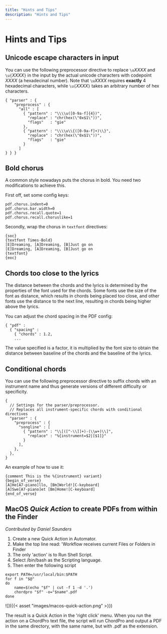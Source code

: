 ```yaml
---
title: "Hints and Tips"
description: "Hints and Tips"
---
```


# Hints and Tips

## Unicode escape characters in input

You can use the following preprocessor directive
to replace `\u`_XXXX_ and `\u{`_XXXX_`}` in the input by the actual
unicode characters with codepoint _XXXX_ (a hexadecinal number).
Note that `\u`_XXXX_ requires **exactly** 4 hexadecimal characters, while
`\u{`_XXXX_`}` takes an arbitrary number of hex characters.

````
{ "parser" : {
    "preprocess" : {
      "all" : [
        { "pattern" : "\\\\u([0-9a-f]{4})",
          "replace" : "chr(hex(\"0x$1\"))",
          "flags"   : "gie"
        },
        { "pattern" : "\\\\u\\{([0-9a-f]+)\\}",
          "replace" : "chr(hex(\"0x$1\"))",
          "flags"   : "gie"
        }
      ]
} } }
````


## Bold chorus

A common style nowadays puts the chorus in bold.
You need two modifications to achieve this.

First off, set some config keys:

````
pdf.chorus.indent=0
pdf.chorus.bar.width=0
pdf.chorus.recall.quote=1
pdf.chorus.recall.choruslike=1
````

Secondly, wrap the chorus in `textfont` directives:

````
{soc}
{textfont Times-Bold}
[E]Dreaming, [A]Dreaming, [B]Just go on
[E]Dreaming, [A]Dreaming, [B]Just go on
{textfont}
{eoc}
````

## Chords too close to the lyrics

The distance between the chords and the lyrics is determined by the
properties of the font used for the chords. Some fonts use the size of
the font as distance, which results in chords being placed too close,
and other fonts use the distance to the next line, resulting in chords
being higher above the lyrics.

You can adjust the chord spacing in the PDF config:

````
{ "pdf" :
  { "spacing" :
    { "chords" : 1.2,
	...
````

The value specified is a factor, it is multiplied by the font size to
obtain the distance between baseline of the chords and the baseline of
the lyrics.

## Conditional chords

You can use the following preprocessor directive
to suffix chords with an instrument name
and thus generate versions of different difficulty or specificity.
````
{
  // Settings for the parser/preprocessor.
  // Replaces all instrument-specific chords with conditional directives
  "parser" : {
    "preprocess" : {
      "songline" : [
        { "pattern" : "\\[([^-\\]]+)-(\\w+)\\]",
          "replace" : "%{instrument=$2|[$1]}"
        }
      ],
    },
  },
}
````

An example of how to use it:
````
{comment This is the %{instrument} variant}
{begin_of_verse}
[A]He[A7-piano]llo, [Bm]World![C-keyboard]
[A]Swe[A7-piano]et [Bm]Home![C-keyboard]
{end_of_verse}
````

## MacOS _Quick Action_ to create PDFs from within the Finder

_Contributed by Daniel Saunders_

1. Create a new Quick Action in Automator.
2. Make the top line read: 'Workflow receives current Files or Folders
   in Finder
3. The only 'action' is to Run Shell Script.
4. Select /bin/bash as the Scripting language.
5. Then enter the following script

````
export PATH=/usr/local/bin:$PATH
for f in "$@"
do
	name=$(echo "$f" | cut -f 1 -d '.')
	chordpro "$f" -o="$name".pdf
done
````

![]({{< asset "images/macos-quick-action.png" >}})

The result is a Quick Action in the 'right click' menu. When you run
the action on a ChordPro text file, the script will run ChordPro and
output a PDF in the same directory, with the same name, but with .pdf
as the extension.
